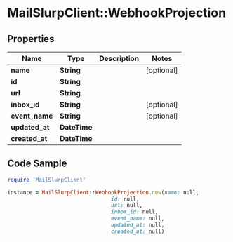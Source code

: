 # MailSlurpClient::WebhookProjection

## Properties

Name | Type | Description | Notes
------------ | ------------- | ------------- | -------------
**name** | **String** |  | [optional] 
**id** | **String** |  | 
**url** | **String** |  | 
**inbox_id** | **String** |  | [optional] 
**event_name** | **String** |  | [optional] 
**updated_at** | **DateTime** |  | 
**created_at** | **DateTime** |  | 

## Code Sample

```ruby
require 'MailSlurpClient'

instance = MailSlurpClient::WebhookProjection.new(name: null,
                                 id: null,
                                 url: null,
                                 inbox_id: null,
                                 event_name: null,
                                 updated_at: null,
                                 created_at: null)
```


